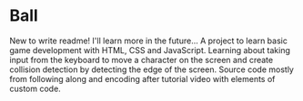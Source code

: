 # Ball
New to write readme! I'll learn more in the future... 
A project to learn basic game development with HTML, CSS and JavaScript. 
Learning about taking input from the keyboard to move a character on the screen and create collision detection by detecting the edge of the screen. 
Source code mostly from following along and encoding after tutorial video with elements of custom code.
